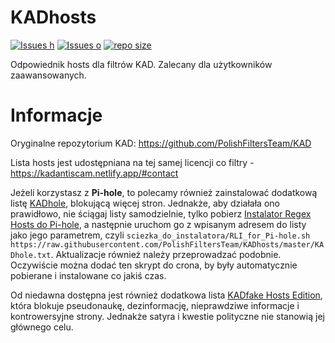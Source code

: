 # KADhosts

[![Issues h](https://isitmaintained.com/badge/resolution/PolishFiltersTeam/KADhosts.svg)](https://github.com/PolishFiltersTeam/KADhosts/issues)
[![Issues o](https://img.shields.io/github/issues/PolishFiltersTeam/KADhosts.svg?colorB=23b69a)](https://github.com/PolishFiltersTeam/KADhosts/issues)
[![repo size](https://img.shields.io/github/repo-size/PolishFiltersTeam/KADhosts.svg?colorB=23b69a)](https://github.com/PolishFiltersTeam/KADhosts)


Odpowiednik hosts dla filtrów KAD.
Zalecany dla użytkowników zaawansowanych.

# Informacje

Oryginalne repozytorium KAD: https://github.com/PolishFiltersTeam/KAD

Lista hosts jest udostępniana na tej samej licencji co filtry - https://kadantiscam.netlify.app/#contact

Jeżeli korzystasz z **Pi-hole**, to polecamy również zainstalować dodatkową listę [KADhole](https://raw.githubusercontent.com/PolishFiltersTeam/KADhosts/master/KADhole.txt), blokującą więcej stron. Jednakże, aby działała ono prawidłowo, nie ściągaj listy samodzielnie, tylko pobierz [Instalator Regex Hosts do Pi-hole](https://raw.githubusercontent.com/PolishFiltersTeam/ScriptsPlayground/master/scripts/RLI_for_Pi-hole.sh), a następnie uruchom go z wpisanym adresem do listy jako jego parametrem, czyli `sciezka_do_instalatora/RLI_for_Pi-hole.sh https://raw.githubusercontent.com/PolishFiltersTeam/KADhosts/master/KADhole.txt`. Aktualizacje również należy przeprowadzać podobnie. Oczywiście można dodać ten skrypt do crona, by były automatycznie pobierane i instalowane co jakiś czas.

Od niedawna dostępna jest również dodatkowa lista [KADfake Hosts Edition](https://raw.githubusercontent.com/PolishFiltersTeam/KADhosts/master/KADfakeHosts.txt), która blokuje pseudonaukę, dezinformację, nieprawdziwe informacje i kontrowersyjne strony. Jednakże satyra i kwestie polityczne nie stanowią jej głównego celu.
